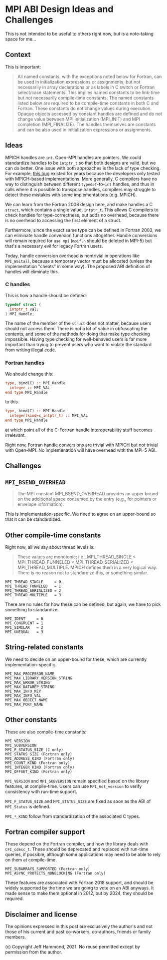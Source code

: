 # MPI ABI Design Ideas and Challenges

This is not intended to be useful to others right now, but is a note-taking space for me...


## Context

This is important:

> All named constants, with the exceptions noted below for Fortran, can be used in initialization expressions or assignments, 
> but not necessarily in array declarations or as labels in C switch or Fortran select/case statements. 
> This implies named constants to be link-time but not necessarily compile-time constants. 
> The named constants listed below are required to be compile-time constants in both C and Fortran. 
> These constants do not change values during execution. Opaque objects accessed by constant handles are defined 
> and do not change value between MPI initialization (MPI_INIT) and MPI completion (MPI_FINALIZE). 
> The handles themselves are constants and can be also used in initialization expressions or assignments.

## Ideas

MPICH handles are `int`.  Open-MPI handles are pointers. 
We could standardize handles to be `intptr_t` so that both designs are valid, but we can do better.
One issue with both approaches is the lack of type checking.
For example, [this bug](https://github.com/ParRes/Kernels/commit/ee5e5fb09019bd78325d9680cd93f52858812aa4)
existed for years because the developers only tested with MPICH-based implementations.
More generally, C compilers have no way to distinguish between different `typedef`-to-`int` handles,
and thus in calls where it is possible to transpose handles, compilers may struggle to detect these mistakes
with some implementations (e.g. MPICH).

We can learn from the Fortran 2008 design here, and make handles a C `struct`, which contains
a single value, `intptr_t`.  This allows C compilers to check handles for type-correctness,
but adds no overhead, because there is no overhead to accessing the first element
of a struct.

Furthermore, since the exact same type can be defined in Fortran 2003, we can eliminate
handle conversion functions altogether.
Handle conversions will remain required for `use mpi` (`mpif.h` should be deleted in MPI-5)
but that's a necessary evil for legacy Fortran users.

Today, handle conversion overhead is nontrivial in operations like `MPI_Waitall`, because
a temporary vector must be allocated (unless the implementation "cheats" in some way).
The proposed ABI definition of handles will eliminate this.

### C handles

This is how a handle should be defined:
```c
typedef struct {
  intptr_t val;
} MPI_Handle;
```
The name of the member of the `struct` does not matter, because users should not access them.
There is not a lot of value in obfuscating the contents, and some of the methods for doing
that make type checking impossible.
Having type checking for well-behaved users is far more important than trying to prevent
users who want to violate the standard from writing illegal code.

### Fortran handles

We should change this:
```fortran
type, bind(C) :: MPI_Handle
  integer :: MPI_VAL
end type MPI_Handle
```
to this
```fortran
type, bind(C) :: MPI_Handle
  integer(kind=c_intptr_t) :: MPI_VAL
end type MPI_Handle
```
at which point all of the C-Fortran handle interoperability stuff becomes irrelevant.

Right now, Fortran handle conversions are trivial with MPICH but not trivial with Open-MPI.
No implemenation will have overhead with the MPI-5 ABI.

## Challenges

## `MPI_BSEND_OVERHEAD`

> The MPI constant MPI_BSEND_OVERHEAD provides an upper bound on the additional space consumed by the entry 
> (e.g., for pointers or envelope information).

This is implementation-specific.  We need to agree on an upper-bound so that it can be standardized.

## Other compile-time constants

Right now, all we say about thread levels is:
> These values are monotonic; i.e., MPI_THREAD_SINGLE < MPI_THREAD_FUNNELED < MPI_THREAD_SERIALIZED < MPI_THREAD_MULTIPLE.
MPICH defines them in a very logical way.  There is no reason not to standardize this, or something similar.
```
MPI_THREAD_SINGLE     = 0
MPI_THREAD_FUNNELED   = 1
MPI_THREAD_SERIALIZED = 2
MPI_THREAD_MULTIPLE   = 3
```

There are no rules for how these can be defined, but again, we have to pick something to standardize.
```
MPI_IDENT     = 0
MPI_CONGRUENT = 1
MPI_SIMILAR   = 2
MPI_UNEQUAL   = 3
```

## String-related constants

We need to decide on an upper-bound for these, which are currently implementation-specific.
```
MPI_MAX_PROCESSOR_NAME
MPI_MAX_LIBRARY_VERSION_STRING
MPI_MAX_ERROR_STRING
MPI_MAX_DATAREP_STRING
MPI_MAX_INFO_KEY
MPI_MAX_INFO_VAL
MPI_MAX_OBJECT_NAME
MPI_MAX_PORT_NAME
```

## Other constants

These are also compile-time constants:
```
MPI_VERSION
MPI_SUBVERSION
MPI_F_STATUS_SIZE (C only)
MPI_STATUS_SIZE (Fortran only)
MPI_ADDRESS_KIND (Fortran only)
MPI_COUNT_KIND (Fortran only)
MPI_INTEGER_KIND (Fortran only)
MPI_OFFSET_KIND (Fortran only)
```

`MPI_VERSION` and `MPI_SUBVERSION` remain specified based on the library features, at compile-time.
Users can use `MPI_Get_version` to verify consistency with run-time support.

`MPI_F_STATUS_SIZE` and `MPI_STATUS_SIZE` are fixed as soon as the ABI of `MPI_Status` is defined.

`MPI_*_KIND` follow from standardization of the associated C types.

## Fortran compiler support

These depend on the Fortran compiler, and how the library deals with `CFI_cdesc_t`.
These should be deprecated and replaced with run-time queries, if possible, although
some applications may need to be able to rely on them at compile-time.
```
MPI_SUBARRAYS_SUPPORTED (Fortran only) 
MPI_ASYNC_PROTECTS_NONBLOCKING (Fortran only)
```
These features are associated with Fortran 2018 support, and should be widely supported
by the time we are going to vote on an ABI anyways.
It made sense to make them optional in 2012, but by 2024, they should be required.

## Disclaimer and license

The opinions expressed in this post are exclusively the author's and not those of his 
current and past co-workers, co-authors, friends or family members.

(c) Copyright Jeff Hammond, 2021. No reuse permitted except by permission from the author.
